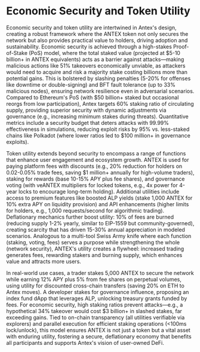 # Economic Security and Token Utility

Economic security and token utility are intertwined in Antex's design, creating a robust framework where the ANTEX token not only secures the network but also provides practical value to holders, driving adoption and sustainability. Economic security is achieved through a high-stakes Proof-of-Stake (PoS) model, where the total staked value (projected at $5-10 billion+ in ANTEX equivalents) acts as a barrier against attacks—making malicious actions like 51% takeovers economically unviable, as attackers would need to acquire and risk a majority stake costing billions more than potential gains. This is bolstered by slashing penalties (5-20% for offenses like downtime or double-signing) and BFT fault tolerance (up to 33% malicious nodes), ensuring network resilience even in adversarial scenarios. Compared to Ethereum's PoS (with $50 billion+ staked but occasional reorgs from low participation), Antex targets 60% staking ratio of circulating supply, providing superior security with dynamic adjustments via governance (e.g., increasing minimum stakes during threats). Quantitative metrics include a security budget that deters attacks with 99.99% effectiveness in simulations, reducing exploit risks by 95% vs. less-staked chains like Polkadot (where lower ratios led to $100 million+ in governance exploits).

Token utility extends beyond security to encompass a range of functions that enhance user engagement and ecosystem growth. ANTEX is used for paying platform fees with discounts (e.g., 20% reduction for holders on 0.02-0.05% trade fees, saving $1 million+ annually for high-volume traders), staking for rewards (base 10-15% APY plus fee shares), and governance voting (with veANTEX multipliers for locked tokens, e.g., 4x power for 4-year locks to encourage long-term holding). Additional utilities include access to premium features like boosted ALP yields (stake 1,000 ANTEX for 10% extra APY on liquidity provision) and API enhancements (higher limits for holders, e.g., 1,000 requests/second for algorithmic trading). Deflationary mechanics further boost utility: 10% of fees are burned (reducing supply 1-2% yearly, similar to EIP-1559 but community-governed), creating scarcity that has driven 15-30% annual appreciation in modeled scenarios. Analogous to a multi-tool Swiss Army knife where each function (staking, voting, fees) serves a purpose while strengthening the whole (network security), ANTEX's utility creates a flywheel: increased trading generates fees, rewarding stakers and burning supply, which enhances value and attracts more users.

In real-world use cases, a trader stakes 5,000 ANTEX to secure the network while earning 12% APY plus 5% from fee shares on perpetual volumes, using utility for discounted cross-chain transfers (saving 20% on ETH to Antex moves). A developer stakes for governance influence, proposing an index fund dApp that leverages ALP, unlocking treasury grants funded by fees. For economic security, high staking ratios prevent attacks—e.g., a hypothetical 34% takeover would cost $3 billion+ in slashed stakes, far exceeding gains. Tied to on-chain transparency (all utilities verifiable via explorers) and parallel execution for efficient staking operations (<100ms lock/unlock), this model ensures ANTEX is not just a token but a vital asset with enduring utility, fostering a secure, deflationary economy that benefits all participants and supports Antex's vision of user-owned DeFi.
